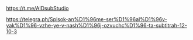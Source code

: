 https://t.me/AIDsubStudio

https://telegra.ph/Spisok-an%D1%96me-ser%D1%96al%D1%96v-yak%D1%96-vzhe-ye-v-nash%D1%96j-ozvuchc%D1%96-ta-subtitrah-12-10-3
